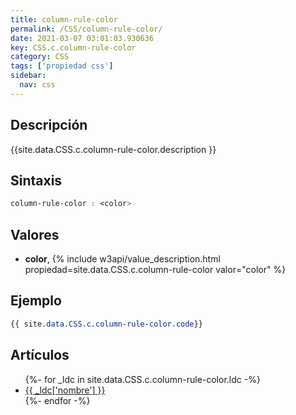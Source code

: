 ```yaml
---
title: column-rule-color
permalink: /CSS/column-rule-color/
date: 2021-03-07 03:01:03.930636
key: CSS.c.column-rule-color
category: CSS
tags: ['propiedad css']
sidebar: 
  nav: css
---
```


## Descripción
{{site.data.CSS.c.column-rule-color.description }}

## Sintaxis
~~~css
column-rule-color : <color>
~~~

## Valores
* **color**,  {% include w3api/value_description.html propiedad=site.data.CSS.c.column-rule-color valor="color" %}

## Ejemplo
~~~css
{{ site.data.CSS.c.column-rule-color.code}}
~~~

## Artículos
<ul>
{%- for _ldc in site.data.CSS.c.column-rule-color.ldc -%}
   <li>
       <a href="{{_ldc['url'] }}">{{ _ldc['nombre'] }}</a>
   </li>
{%- endfor -%}
</ul>
